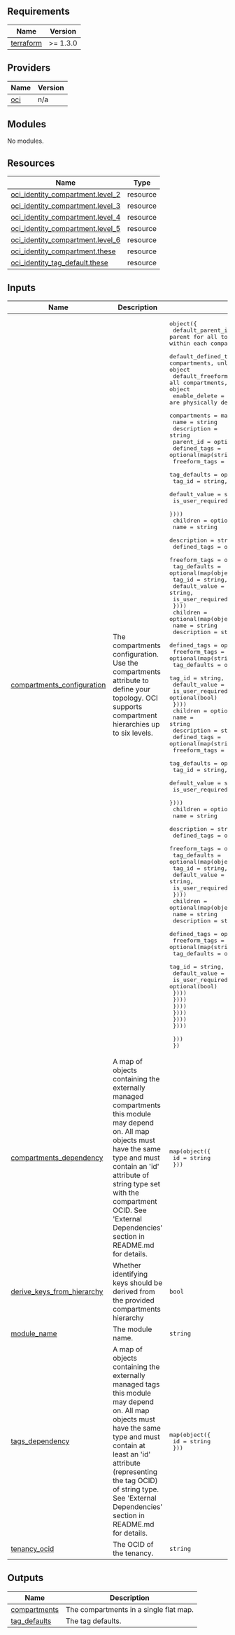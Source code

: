 ## Requirements

| Name | Version |
|------|---------|
| <a name="requirement_terraform"></a> [terraform](#requirement\_terraform) | >= 1.3.0 |

## Providers

| Name | Version |
|------|---------|
| <a name="provider_oci"></a> [oci](#provider\_oci) | n/a |

## Modules

No modules.

## Resources

| Name | Type |
|------|------|
| [oci_identity_compartment.level_2](https://registry.terraform.io/providers/oracle/oci/latest/docs/resources/identity_compartment) | resource |
| [oci_identity_compartment.level_3](https://registry.terraform.io/providers/oracle/oci/latest/docs/resources/identity_compartment) | resource |
| [oci_identity_compartment.level_4](https://registry.terraform.io/providers/oracle/oci/latest/docs/resources/identity_compartment) | resource |
| [oci_identity_compartment.level_5](https://registry.terraform.io/providers/oracle/oci/latest/docs/resources/identity_compartment) | resource |
| [oci_identity_compartment.level_6](https://registry.terraform.io/providers/oracle/oci/latest/docs/resources/identity_compartment) | resource |
| [oci_identity_compartment.these](https://registry.terraform.io/providers/oracle/oci/latest/docs/resources/identity_compartment) | resource |
| [oci_identity_tag_default.these](https://registry.terraform.io/providers/oracle/oci/latest/docs/resources/identity_tag_default) | resource |

## Inputs

| Name | Description | Type | Default | Required |
|------|-------------|------|---------|:--------:|
| <a name="input_compartments_configuration"></a> [compartments\_configuration](#input\_compartments\_configuration) | The compartments configuration. Use the compartments attribute to define your topology. OCI supports compartment hierarchies up to six levels. | <pre>object({<br>    default_parent_id = optional(string) # the default parent for all top (first level) compartments. Use parent_id attribute within each compartment to specify different parents.<br>    default_defined_tags = optional(map(string)) # applies to all compartments, unless overriden by defined_tags in a compartment object<br>    default_freeform_tags = optional(map(string)) # applies to all compartments, unless overriden by freeform_tags in a compartment object<br>    enable_delete = optional(bool) # whether or not compartments are physically deleted when destroyed. Default is false.<br>    compartments = map(object({<br>      name          = string<br>      description   = string<br>      parent_id   = optional(string)<br>      defined_tags  = optional(map(string))<br>      freeform_tags = optional(map(string))<br>      tag_defaults     = optional(map(object({<br>        tag_id = string,<br>        default_value = string,<br>        is_user_required = optional(bool)<br>      })))<br>      children      = optional(map(object({<br>        name          = string<br>        description   = string<br>        defined_tags  = optional(map(string))<br>        freeform_tags = optional(map(string))<br>        tag_defaults     = optional(map(object({<br>            tag_id = string,<br>            default_value = string,<br>            is_user_required = optional(bool)<br>          })))<br>        children      = optional(map(object({<br>          name          = string<br>          description   = string<br>          defined_tags  = optional(map(string))<br>          freeform_tags = optional(map(string))<br>          tag_defaults     = optional(map(object({<br>            tag_id = string,<br>            default_value = string,<br>            is_user_required = optional(bool)<br>          })))<br>          children      = optional(map(object({<br>            name          = string<br>            description   = string<br>            defined_tags  = optional(map(string))<br>            freeform_tags = optional(map(string))<br>            tag_defaults     = optional(map(object({<br>              tag_id = string,<br>              default_value = string,<br>              is_user_required = optional(bool)<br>            })))<br>            children      = optional(map(object({<br>              name          = string<br>              description   = string<br>              defined_tags  = optional(map(string))<br>              freeform_tags = optional(map(string))<br>              tag_defaults     = optional(map(object({<br>                tag_id = string,<br>                default_value = string,<br>                is_user_required = optional(bool)<br>              })))<br>              children      = optional(map(object({<br>                name          = string<br>                description   = string<br>                defined_tags  = optional(map(string))<br>                freeform_tags = optional(map(string))<br>                tag_defaults     = optional(map(object({<br>                  tag_id = string,<br>                  default_value = string,<br>                  is_user_required = optional(bool)<br>                })))<br>              })))  <br>            })))<br>          })))<br>        })))<br>      })))  <br>    }))<br>  })</pre> | `null` | no |
| <a name="input_compartments_dependency"></a> [compartments\_dependency](#input\_compartments\_dependency) | A map of objects containing the externally managed compartments this module may depend on. All map objects must have the same type and must contain an 'id' attribute of string type set with the compartment OCID. See 'External Dependencies' section in README.md for details. | <pre>map(object({<br>    id = string<br>  }))</pre> | `null` | no |
| <a name="input_derive_keys_from_hierarchy"></a> [derive\_keys\_from\_hierarchy](#input\_derive\_keys\_from\_hierarchy) | Whether identifying keys should be derived from the provided compartments hierarchy | `bool` | `false` | no |
| <a name="input_module_name"></a> [module\_name](#input\_module\_name) | The module name. | `string` | `"iam-compartments"` | no |
| <a name="input_tags_dependency"></a> [tags\_dependency](#input\_tags\_dependency) | A map of objects containing the externally managed tags this module may depend on. All map objects must have the same type and must contain at least an 'id' attribute (representing the tag OCID) of string type. See 'External Dependencies' section in README.md for details. | <pre>map(object({<br>    id = string<br>  }))</pre> | `null` | no |
| <a name="input_tenancy_ocid"></a> [tenancy\_ocid](#input\_tenancy\_ocid) | The OCID of the tenancy. | `string` | n/a | yes |

## Outputs

| Name | Description |
|------|-------------|
| <a name="output_compartments"></a> [compartments](#output\_compartments) | The compartments in a single flat map. |
| <a name="output_tag_defaults"></a> [tag\_defaults](#output\_tag\_defaults) | The tag defaults. |

